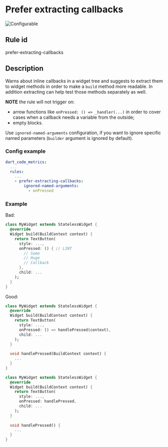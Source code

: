 # Prefer extracting callbacks

![Configurable](https://img.shields.io/badge/-configurable-informational)

## Rule id

prefer-extracting-callbacks

## Description

Warns about inline callbacks in a widget tree and suggests to extract them to widget methods in order to make a `build` method more readable. In addition extracting can help test those methods separately as well.

**NOTE** the rule will not trigger on: 
 - arrow functions like `onPressed: () => _handler(...)` in order to cover cases when a callback needs a variable from the outside;
 - empty blocks.

Use `ignored-named-arguments` configuration, if you want to ignore specific named parameters (`builder` argument is ignored by default).

### Config example

```yaml
dart_code_metrics:
  ...
  rules:
    ...
    - prefer-extracting-callbacks:
        ignored-named-arguments:
          - onPressed
```

### Example

Bad:

```dart
class MyWidget extends StatelessWidget {
  @override
  Widget build(BuildContext context) {
    return TextButton(
      style: ...,
      onPressed: () { // LINT
        // Some 
        // Huge
        // Callback
      },
      child: ...
    );
  }
}
```

Good:

```dart
class MyWidget extends StatelessWidget {
  @override
  Widget build(BuildContext context) {
    return TextButton(
      style: ...,
      onPressed: () => handlePressed(context),
      child: ...
    );
  }
  
  void handlePressed(BuildContext context) {
    ...
  }
}

class MyWidget extends StatelessWidget {
  @override
  Widget build(BuildContext context) {
    return TextButton(
      style: ...,
      onPressed: handlePressed,
      child: ...
    );
  }
  
  void handlePressed() {
    ...
  }
}
```
